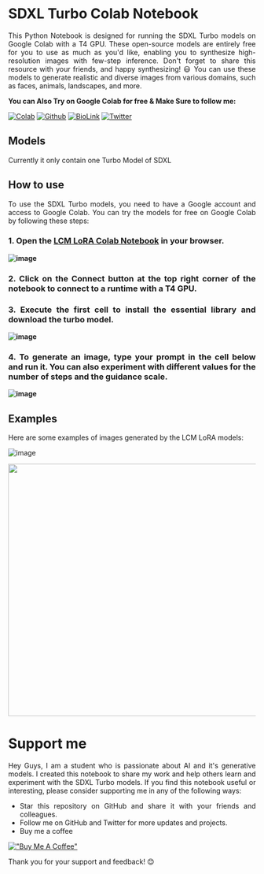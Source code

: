 <div align="justify" markdown="1">

# SDXL Turbo Colab Notebook

This Python Notebook is designed for running the SDXL Turbo models on Google Colab with a T4 GPU. These open-source models are entirely free for you to use as much as you'd like, enabling you to synthesize high-resolution images with few-step inference. Don't forget to share this resource with your friends, and happy synthesizing! 😃 You can use these models to generate realistic and diverse images from various domains, such as faces, animals, landscapes, and more.

**You can Also Try on Google Colab for free & Make Sure to follow me:**

[![Colab](https://img.shields.io/badge/Open_Colab-F9AB00?style=for-the-badge&logo=googlecolab&color=525252)](https://colab.research.google.com/github/ayush-thakur02/SDXL-Turbo/blob/main/SDXL_Turbo.ipynb)
[![Github](https://img.shields.io/badge/GitHub-100000?style=for-the-badge&logo=github&logoColor=white)](https://github.com/ayush-thakur02)
[![BioLink](https://img.shields.io/badge/bio.link-000000%7D?style=for-the-badge&logo=biolink&logoColor=white)](https://bio.link/ayush_thakur02)
[![Twitter](https://img.shields.io/badge/Twitter-1DA1F2?style=for-the-badge&logo=twitter&logoColor=white)](https://twitter.com/i_ayush_thakur)

## Models

Currently it only contain one Turbo Model of SDXL

## How to use

To use the SDXL Turbo models, you need to have a Google account and access to Google Colab. You can try the models for free on Google Colab by following these steps:

<b>

### 1. Open the [LCM LoRA Colab Notebook](https://colab.research.google.com/github/ayush-thakur02/SDXL-Turbo/blob/main/SDXL_Turbo.ipynb) in your browser.

![image](https://github.com/ayush-thakur02/SDXL-Turbo/assets/111521011/081ad919-c1df-44cb-ac0c-5a1d7241d75e)


### 2. Click on the Connect button at the top right corner of the notebook to connect to a runtime with a T4 GPU.

### 3. Execute the first cell to install the essential library and download the turbo model. 

![image](https://github.com/ayush-thakur02/SDXL-Turbo/assets/111521011/d989f87d-ebdb-4463-92b7-76b3bb8f4dc5)


### 4. To generate an image, type your prompt in the cell below and run it. You can also experiment with different values for the number of steps and the guidance scale.

![image](https://github.com/ayush-thakur02/SDXL-Turbo/assets/111521011/010998ad-8376-4e5f-adab-860b1d7410de)

</b>

## Examples

Here are some examples of images generated by the LCM LoRA models:

![image](https://github.com/ayush-thakur02/SDXL-Turbo/assets/111521011/2ec1cd59-cb8c-477c-80cd-f39e14af3eeb)

<img src="https://github.com/ayush-thakur02/SDXL-Turbo/assets/111521011/b17c6f9f-4f76-4c95-91b4-645a5f754468" width=512px heigth=512px>


# Support me

Hey Guys, I am a student who is passionate about AI and it's generative models. I created this notebook to share my work and help others learn and experiment with the SDXL Turbo models. If you find this notebook useful or interesting, please consider supporting me in any of the following ways:

 - Star this repository on GitHub and share it with your friends and colleagues.
 - Follow me on GitHub and Twitter for more updates and projects.
 - Buy me a coffee

[!["Buy Me A Coffee"](https://www.buymeacoffee.com/assets/img/custom_images/orange_img.png)](https://www.buymeacoffee.com/ayushthakur)

Thank you for your support and feedback! 😊

</div>
